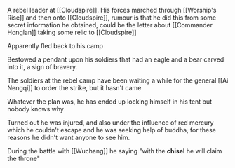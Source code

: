 A rebel leader at [[Cloudspire]]. His forces marched through [[Worship's Rise]] and then onto [[Cloudspire]], rumour is that he did this from some secret information he obtained, could be the letter about [[Commander Honglan]] taking some relic to [[Cloudspire]]

Apparently fled back to his camp

Bestowed a pendant upon his soldiers that had an eagle and a bear carved into it, a sign of bravery.

The soldiers at the rebel camp have been waiting a while for the general [[Ai Nengqi]] to order the strike, but it hasn't came

Whatever the plan was, he has ended up locking himself in his tent but nobody knows why

Turned out he was injured, and also under the influence of red mercury which he couldn't escape and he was seeking help of buddha, for these reasons he didn't want anyone to see him.

During the battle with [[Wuchang]] he saying "with the **chisel** he will claim the throne"